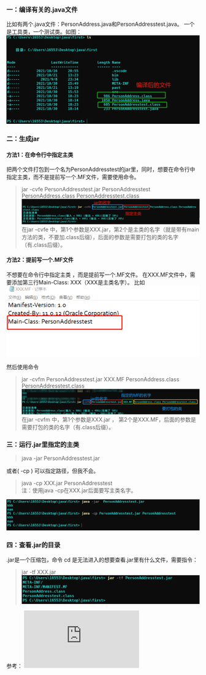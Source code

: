 ### 一：编译有关的.java文件
比如有两个.java文件：PersonAddress.java和PersonAddresstest.java。
一个是工具类，一个测试类。如图：
![](https://raw.githubusercontent.com/ABHCYL/Java/main/JAR/%E7%BC%96%E8%AF%91.png)
### 二：生成jar
#### 方法1：在命令行中指定主类
把两个文件打包到一个名为PersonAddresstest的jar里，同时，想要在命令行中指定主类，而不是提前写一个.MF文件，需要使用命令。
> jar -cvfe PersonAddresstest.jar PersonAddresstest PersonAddress.class PersonAddresstest.class
![](https://raw.githubusercontent.com/ABHCYL/Java/main/JAR/cvfe.png)
在jar -cvfe 中，第1个参数是XXX.jar，第2个是主类的名字（就是带有main方法的类，不要加.class后缀），后面的参数是需要打包的类的名字（有.class后缀）。
#### 方法2：提前写一个.MF文件
不想要在命令行中指定主类 ，而是提前写一个.MF文件。
在XXX.MF文件中，需要添加第三行Main-Class: XXX（XXX是主类名字）。
比如
![](https://raw.githubusercontent.com/ABHCYL/Java/main/JAR/mf.png)

然后使用命令
> jar -cvfm PersonAddresstest.jar XXX.MF PersonAddress.class PersonAddresstest.class
![](https://raw.githubusercontent.com/ABHCYL/Java/main/JAR/cvfm.png)
在jar -cvfm 中，第1个参数是XXX.jar ， 第2个是XXX.MF，后面的参数是需要打包的类的名字（有.class后缀）。
### 三：运行.jar里指定的主类
> java -jar  PersonAddresstest.jar

或者( -cp ) 可以指定路径，但我不会。
> java -cp XXX.jar PersonAddresstest    
注：使用java -cp在XXX.jar后面要写主类名字。

![](https://raw.githubusercontent.com/ABHCYL/Java/main/JAR/%E8%BF%90%E8%A1%8C.png)
### 四：查看.jar的目录
.jar是一个压缩包，命令 cd 是无法进入的想要查看.jar里有什么文件，需要指令：
> jar -tf XXX.jar
![](https://raw.githubusercontent.com/ABHCYL/Java/main/JAR/tf.png)

参考：
![java打jar包的几种方式详解](https://www.cnblogs.com/mq0036/p/8566427.html)
